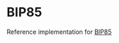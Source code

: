 # BIP85

Reference implementation for [BIP85](https://github.com/bitcoin/bips/blob/master/bip-0085.mediawiki)

